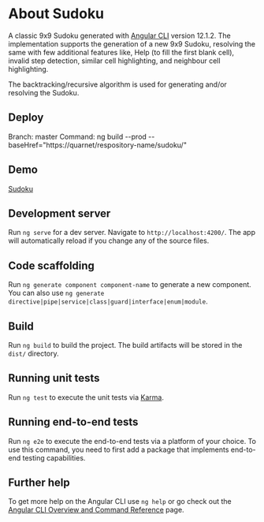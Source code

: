 # About Sudoku

A classic 9x9 Sudoku generated with [Angular CLI](https://github.com/angular/angular-cli) version 12.1.2.
The implementation supports the generation of a new 9x9 Sudoku, resolving the same with few additional features like, Help (to fill the first blank cell), invalid step detection, similar cell highlighting, and neighbour cell highlighting.

The backtracking/recursive algorithm is used for generating and/or resolving the Sudoku.

## Deploy

Branch: master
Command: ng build --prod --baseHref="https://quarnet/respository-name/sudoku/"

## Demo

[Sudoku](https://quarnet.github.io/sudoku/)

## Development server

Run `ng serve` for a dev server. Navigate to `http://localhost:4200/`. The app will automatically reload if you change any of the source files.

## Code scaffolding

Run `ng generate component component-name` to generate a new component. You can also use `ng generate directive|pipe|service|class|guard|interface|enum|module`.

## Build

Run `ng build` to build the project. The build artifacts will be stored in the `dist/` directory.

## Running unit tests

Run `ng test` to execute the unit tests via [Karma](https://karma-runner.github.io).

## Running end-to-end tests

Run `ng e2e` to execute the end-to-end tests via a platform of your choice. To use this command, you need to first add a package that implements end-to-end testing capabilities.

## Further help

To get more help on the Angular CLI use `ng help` or go check out the [Angular CLI Overview and Command Reference](https://angular.io/cli) page.
